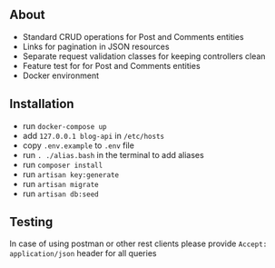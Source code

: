 ## About
- Standard CRUD operations for Post and Comments entities
- Links for pagination in JSON resources
- Separate request validation classes for keeping controllers clean
- Feature test for for Post and Comments entities
- Docker environment 

## Installation
- run `docker-compose up`
- add `127.0.0.1 blog-api` in `/etc/hosts`
- copy `.env.example` to `.env` file
- run `. ./alias.bash` in the terminal to add aliases
- run `composer install`
- run `artisan key:generate`
- run `artisan migrate`
- run `artisan db:seed`

## Testing
In case of using postman or other rest clients please provide `Accept: application/json` header for all queries
